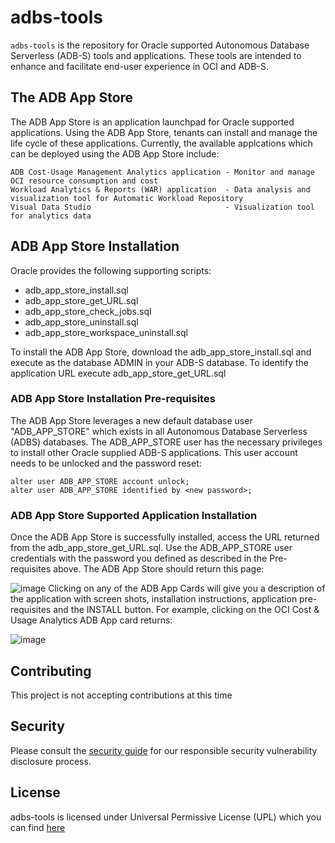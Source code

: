 # adbs-tools

`adbs-tools` is the repository for Oracle supported Autonomous Database Serverless (ADB-S) tools and applications. 
These tools are intended to enhance and facilitate end-user experience in OCI and ADB-S.

## The ADB App Store
The ADB App Store is an application launchpad for Oracle supported applications. Using the ADB App Store, tenants can install and manage the life cycle of these applications. Currently, the available applcations which can be deployed using the ADB App Store include:

    ADB Cost-Usage Management Analytics application - Monitor and manage OCI resource consumption and cost
    Workload Analytics & Reports (WAR) application  - Data analysis and visualization tool for Automatic Workload Repository
    Visual Data Studio                              - Visualization tool for analytics data

## ADB App Store Installation <a name='installation'></a>
Oracle provides the following supporting scripts:
- adb_app_store_install.sql
- adb_app_store_get_URL.sql
- adb_app_store_check_jobs.sql
- adb_app_store_uninstall.sql
- adb_app_store_workspace_uninstall.sql

To install the ADB App Store, download the adb_app_store_install.sql and execute as the database ADMIN in your ADB-S database. To identify the application URL execute adb_app_store_get_URL.sql

### ADB App Store Installation Pre-requisites
The ADB App Store leverages a new default database user "ADB_APP_STORE" which exists in all Autonomous Database Serverless (ADBS) databases. The ADB_APP_STORE user has the necessary privileges to install other Oracle supplied ADB-S applications. This user account needs to be unlocked and the password reset:

    alter user ADB_APP_STORE account unlock;
    alter user ADB_APP_STORE identified by <new password>;

### ADB App Store Supported Application Installation
Once the ADB App Store is successfully installed, access the URL returned from the adb_app_store_get_URL.sql. Use the ADB_APP_STORE user credentials with the password you defined as described in the Pre-requisites above. The ADB App Store should return this page:

![image](https://github.com/oracle-samples/adbs-tools/assets/8619317/6a643ae0-ff93-4736-8123-fa4224aa7425)
Clicking on any of the ADB App Cards will give you a description of the application with screen shots, installation instructions, application pre-requisites and the INSTALL button. For example, clicking on the OCI Cost & Usage Analytics ADB App card returns:


![image](https://github.com/oracle-samples/adbs-tools/assets/8619317/361783aa-0056-43c6-8536-4793804050fb)





## Contributing  <a name='contributing'></a>

This project is not accepting contributions at this time

## Security <a name='security'></a>
Please consult the [security guide](https://github.com/oracle-samples/adbs-tools/SECURITY.md) for our responsible security vulnerability disclosure process.

## License <a name='license'></a>
adbs-tools is licensed under Universal Permissive License (UPL) which you can find [here](https://github.com/oracle-samples/adbs-tools/LICENSE.txt)
